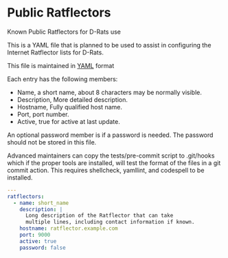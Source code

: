 # Public Ratflectors

Known Public Ratflectors for D-Rats use

This is a YAML file that is planned to be used to assist in configuring
the Internet Ratflector lists for D-Rats.

This file is maintained in [YAML](https://yaml.org/spec/) format

Each entry has the following members:

* Name, a short name, about 8 characters may be normally visible.
* Description, More detailed description.
* Hostname, Fully qualified host name.
* Port, port number.
* Active, true for active at last update.

An optional password member is if a password is needed.  The password
should not be stored in this file.

Advanced maintainers can copy the tests/pre-commit script to .git/hooks which
if the proper tools are installed, will test the format of the files in a
git commit action.  This requires shellcheck, yamllint, and codespell to be
installed.

```yaml
---
ratflectors:
  - name: short_name
    description: |
      Long description of the Ratflector that can take
      multiple lines, including contact information if known.
    hostname: ratflector.example.com
    port: 9000
    active: true
    password: false
```
